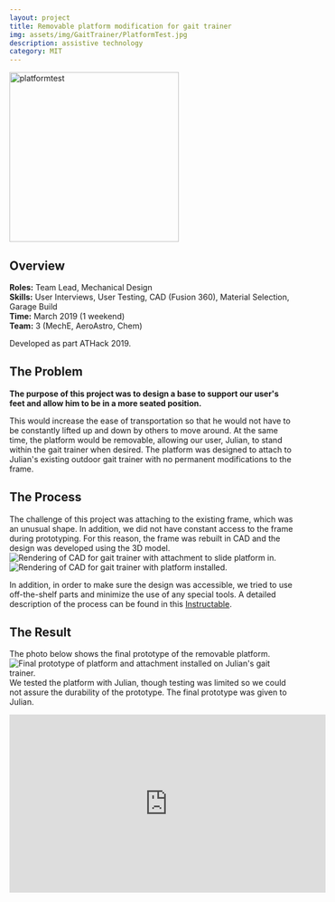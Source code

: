 ```yaml
---
layout: project
title: Removable platform modification for gait trainer
img: assets/img/GaitTrainer/PlatformTest.jpg
description: assistive technology
category: MIT
---
```

<img src="/images/GaitTrainer/PlatformTest.jpg" alt = "platformtest" style="position:relative" width="300">

## Overview
**Roles:** Team Lead, Mechanical Design  
**Skills:** User Interviews, User Testing, CAD (Fusion 360), Material Selection, Garage Build  
**Time:** March 2019 (1 weekend)  
**Team:** 3 (MechE, AeroAstro, Chem) 

Developed as part ATHack 2019.

## The Problem
**The purpose of this project was to design a base to support our user's feet and allow him to be in a more seated position.**
   
This would increase the ease of transportation so that he would not have to be constantly lifted up and down by others to move around. 
At the same time, the platform would be removable, allowing our user, Julian, to stand within the gait trainer when desired. 
The platform was designed to attach to Julian's existing outdoor gait trainer with no permanent modifications to the frame.

## The Process
The challenge of this project was attaching to the existing frame, which was an unusual shape. In addition, we did not have 
constant access to the frame during prototyping. For this reason, the frame was rebuilt in CAD and the design was developed using 
the 3D model. 
<img src="/images/GaitTrainer/CAD.jpg" alt = "Rendering of CAD for gait trainer with attachment to slide platform in. " style="position:relative" >
<img src="/images/GaitTrainer/CadPlatform.jpg" alt = "Rendering of CAD for gait trainer with platform installed." style="position:relative" >

In addition, in order to make sure the design was accessible, we tried to use off-the-shelf parts and minimize the use
of any special tools. A detailed description of the process can be found in this <a href="https://www.instructables.com/id/Removable-Platform-for-Gait-Trainer/" target="_blank">Instructable</a>.
 
## The Result
The photo below shows the final prototype of the removable platform. 
<img src="/images/GaitTrainer/Final.jpg" alt = "Final prototype of platform and attachment installed on Julian's gait trainer." style="position:relative" >
We tested the platform with Julian, though testing was limited so we could not assure the durability of the prototype. The final prototype
was given to Julian.  
<iframe width="560" height="315" src="https://www.youtube.com/embed/cS5NEhcHEIk" frameborder="0" allow="accelerometer; autoplay; encrypted-media; gyroscope; picture-in-picture" allowfullscreen></iframe>
